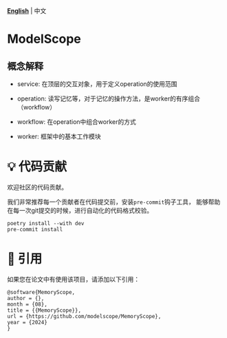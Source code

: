 [**English**](./README.md) | 中文

# ModelScope

## 概念解释

- service: 在顶层的交互对象，用于定义operation的使用范围

- operation: 读写记忆等，对于记忆的操作方法，是worker的有序组合（workflow）

- workflow: 在operation中组合worker的方式

- worker: 框架中的基本工作模块

   
# 💡 代码贡献

欢迎社区的代码贡献。

我们非常推荐每一个贡献者在代码提交前，安装`pre-commit`钩子工具，
能够帮助在每一次git提交的时候，进行自动化的代码格式校验。
```shell
poetry install --with dev
pre-commit install
```



# 📖 引用

如果您在论文中有使用该项目，请添加以下引用：

```
@software{MemoryScope,
author = {},
month = {08},
title = {{MemoryScope}},
url = {https://github.com/modelscope/MemoryScope},
year = {2024}
}
```
